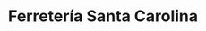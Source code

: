 ---
title: "Ferretería Santa Carolina"
url: /la-reina/ferreteria-santa-carolina/
shop: Eisenwaren
---